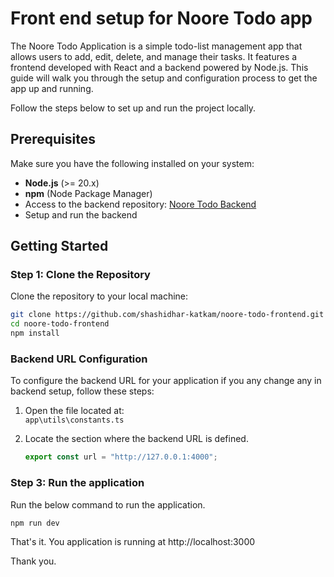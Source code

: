 # Front end setup for Noore Todo app

The Noore Todo Application is a simple todo-list management app that allows users to add, edit, delete, and manage their tasks. It features a frontend developed with React and a backend powered by Node.js. This guide will walk you through the setup and configuration process to get the app up and running.

Follow the steps below to set up and run the project locally.

## Prerequisites

Make sure you have the following installed on your system:

- **Node.js** (>= 20.x)
- **npm** (Node Package Manager)
- Access to the backend repository: [Noore Todo Backend](https://github.com/shashidhar-katkam/noore-todo-backend)
- Setup and run the backend

## Getting Started

### Step 1: Clone the Repository

Clone the repository to your local machine:

```bash
git clone https://github.com/shashidhar-katkam/noore-todo-frontend.git
cd noore-todo-frontend
npm install
```

### Backend URL Configuration

To configure the backend URL for your application if you any change any in backend setup, follow these steps:

1. Open the file located at:  
   `app\utils\constants.ts`

2. Locate the section where the backend URL is defined.

   ```ts
   export const url = "http://127.0.0.1:4000";
   ```

### Step 3: Run the application

Run the below command to run the application.

```bash
npm run dev
```

That's it. You application is running at http://localhost:3000

Thank you.
